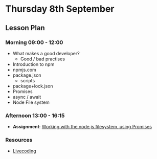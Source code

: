 # Thursday 8th September

## Lesson Plan

### Morning 09:00 - 12:00

+ What makes a good developer?
  + Good / bad practises
+ Introduction to npm
+ npmjs.com
+ package.json
  + scripts
+ package+lock.json
+ Promises
+ async / await
+ Node File system

### Afternoon 13:00 - 16:15

+ **Assignment**: [Working with the node.js filesystem, using Promises](https://github.com/FrancoSpeziali/node-file-system-promises)

### Resources

- [Livecoding](https://github.com/FbW-WD21-E11/livecoding-file-system)